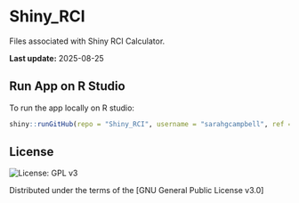 # Shiny_RCI
Files associated with Shiny RCI Calculator.


**Last update:** 2025-08-25

## Run App on R Studio 
To run the app locally on R studio:
```r
shiny::runGitHub(repo = "Shiny_RCI", username = "sarahgcampbell", ref = "main")
```

## License
![License: GPL v3](https://img.shields.io/badge/License-GPLv3-blue.svg)

Distributed under the terms of the [GNU General Public License v3.0]
